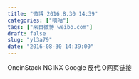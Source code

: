 ```yaml
---
title: "微博 2016.8.30 14:39"
categories: ["嘀咕"]
tags: ["来自微博 weibo.com"]
draft: false
slug: "yl3a79"
date: "2016-08-30 14:39:00"
---
```


<p>OneinStack NGINX Google 反代 O网页链接 ​​​​</p>
